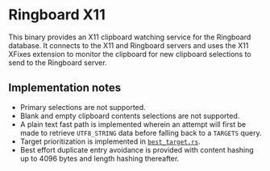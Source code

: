 # Ringboard X11

This binary provides an X11 clipboard watching service for the Ringboard database. It connects to
the X11 and Ringboard servers and uses the X11 XFixes extension to monitor the clipboard for new
clipboard selections to send to the Ringboard server.

## Implementation notes

- Primary selections are not supported.
- Blank and empty clipboard contents selections are not supported.
- A plain text fast path is implemented wherein an attempt will first be made to
  retrieve `UTF8_STRING` data before falling back to a `TARGETS` query.
- Target prioritization is implemented in [`best_target.rs`](src/best_target.rs).
- Best effort duplicate entry avoidance is provided with content hashing up to 4096 bytes and length
  hashing thereafter.
